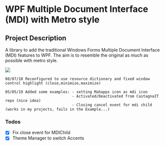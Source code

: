 # WPF Multiple Document Interface (MDI) with Metro style

## Project Description
A library to add the traditional Windows Forms Multiple Document Interface (MDI) features to WPF. The aim is to resemble the original as much as possible with metro style.

![](https://github.com/Tory05/wpfmdi/blob/master/Capture2.JPG)
```
08/07/18 Reconfigured to use resource dictionary and fixed window control highlight (close,minimize,maximize)
```
```
05/05/19 Added some examples: - setting Mahapps icon as mdi icon
                              - Activated/Deactivated from CastagnaIT repo (nice idea)
                              - Closing cancel event for mdi child (works in my projects, fails in the Example...)
```
### Todos

 - [x] Fix close event for MDIChild
 - [x]  Theme Manager to switch Accents
